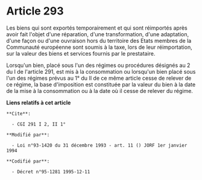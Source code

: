 # Article 293

Les biens qui sont exportés temporairement et qui sont réimportés après avoir fait l'objet d'une réparation, d'une
transformation, d'une adaptation, d'une façon ou d'une ouvraison hors du territoire des Etats membres de la Communauté
européenne sont soumis à la taxe, lors de leur réimportation, sur la valeur des biens et services fournis par le prestataire.

Lorsqu'un bien, placé sous l'un des régimes ou procédures désignés au 2 du I de l'article 291, est mis à la consommation ou
lorsqu'un bien placé sous l'un des régimes prévus au 1° du II de ce même article cesse de relever de ce régime, la base
d'imposition est constituée par la valeur du bien à la date de la mise à la consommation ou à la date où il cesse de relever
du régime.

**Liens relatifs à cet article**

	**Cite**:

	  - CGI 291 I 2, II 1°

	**Modifié par**:

	  - Loi n°93-1420 du 31 décembre 1993 - art. 11 () JORF 1er janvier 1994

	**Codifié par**:

	  - Décret n°95-1281 1995-12-11
